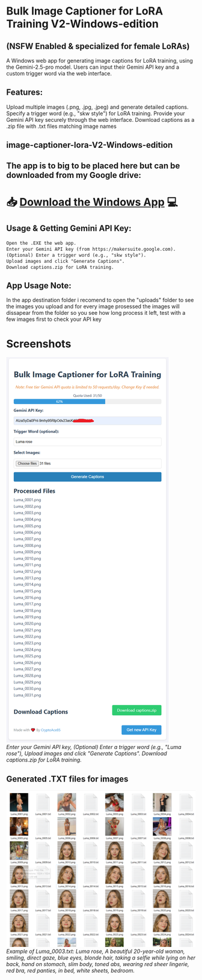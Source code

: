 # Bulk Image Captioner for LoRA Training V2-Windows-edition
## (NSFW Enabled & specialized for female LoRAs)

A Windows web app for generating image captions for LoRA training, 
using the Gemini-2.5-pro model. 
Users can input their Gemini API key and a custom trigger word via the web interface.
## Features:
Upload multiple images (.png, .jpg, .jpeg) and generate detailed captions.
Specify a trigger word (e.g., "skw style") for LoRA training.
Provide your Gemini API key securely through the web interface.
Download captions as a .zip file with .txt files matching image names

## image-captioner-lora-V2-Windows-edition

## The app is to big to be placed here but can be downloaded from my Google drive:
# 📥 **[Download the Windows App](https://drive.google.com/file/d/1-A5e-7vH80nVL8n6V7751jUJhP14-mCJ/view?usp=drive_link)** 💻


## Usage & Getting Gemini API Key:

    Open the .EXE the web app.
    Enter your Gemini API key (from https://makersuite.google.com).
    (Optional) Enter a trigger word (e.g., "skw style").
    Upload images and click "Generate Captions".
    Download captions.zip for LoRA training.

## App Usage Note:

   In the app destination folder i recomend to open 
   the "uploads" folder to see the images you upload 
   and for every image prosessed the images will dissapear 
   from the folder so you see how long process it left, test with a few images first to check your API key

 # Screenshots

![App Screenshot](screenshot.png)  
*Enter your Gemini API key, (Optional) Enter a trigger word (e.g., "Luma rose"), Upload images and click "Generate Captions". Download captions.zip for LoRA training.*


 ## Generated .TXT files for images

![App Screenshot1](screenshot1.png)
*Example of Luma_0003.txt:  Luma rose, A beautiful 20-year-old woman, smiling, direct gaze, blue eyes, blonde hair, taking a selfie while lying on her back, hand on stomach, slim body, toned abs, wearing red sheer lingerie, red bra, red panties, in bed, white sheets, bedroom.*
